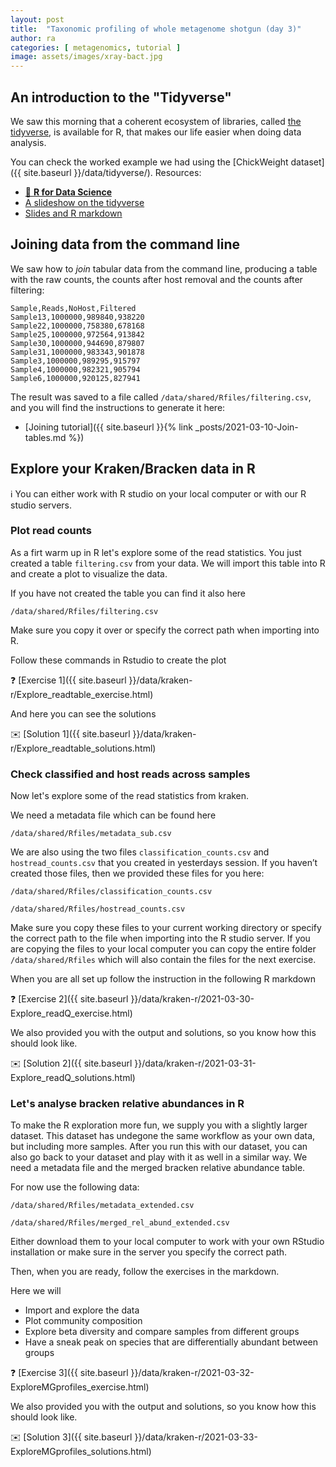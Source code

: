 ```yaml
---
layout: post
title:  "Taxonomic profiling of whole metagenome shotgun (day 3)"
author: ra
categories: [ metagenomics, tutorial ]
image: assets/images/xray-bact.jpg
---
```


## An introduction to the "Tidyverse"

We saw this morning that a coherent ecosystem of libraries, called [the tidyverse](https://www.tidyverse.org), is 
available for R, that makes our life easier when doing data analysis.

You can check the worked example we had using the [ChickWeight dataset]({{ site.baseurl }}/data/tidyverse/).
Resources:
* [:book: **R for Data Science**](https://r4ds.had.co.nz/index.html)
* [A slideshow on the tidyverse](https://oliviergimenez.github.io/intro_tidyverse/#13)
* [Slides and R markdown](https://github.com/LukaIgnjatovic/DataCamp_-_Track_-_Data_Scientist_with_R_-_Course_03_-_Introduction_to_the_Tidyverse)

## Joining data from the command line

We saw how to _join_ tabular data from the command line, producing a table with
the raw counts, the counts after host removal and the counts after filtering:
```
Sample,Reads,NoHost,Filtered
Sample13,1000000,989840,938220
Sample22,1000000,758380,678168
Sample25,1000000,972564,913842
Sample30,1000000,944690,879807
Sample31,1000000,983343,901878
Sample3,1000000,989295,915797
Sample4,1000000,982321,905794
Sample6,1000000,920125,827941
```

The result was saved to a file called `/data/shared/Rfiles/filtering.csv`, and you
will find the instructions to generate it here:

* [Joining tutorial]({{ site.baseurl }}{% link _posts/2021-03-10-Join-tables.md %})


## Explore your Kraken/Bracken data in R

 
:information_source: You can either work with R studio on your local computer or with our R studio servers. 

### Plot read counts

As a firt warm up in R let's explore some of the read statistics. 
You just created a table `filtering.csv` from your data. 
We will import this table into R and create a plot to visualize the data.

If you have not created the table you can find it also here

    /data/shared/Rfiles/filtering.csv

Make sure you copy it over or specify the correct path when importing into R.

Follow these commands in Rstudio to create the plot

:question: [Exercise 1]({{ site.baseurl }}/data/kraken-r/Explore_readtable_exercise.html)

And here you can see the solutions

:envelope: [Solution 1]({{ site.baseurl }}/data/kraken-r/Explore_readtable_solutions.html)

### Check classified and host reads across samples

Now let's explore some of the read statistics from kraken.

We need a metadata file which can be found here

    /data/shared/Rfiles/metadata_sub.csv

We are also using the two files `classification_counts.csv` and `hostread_counts.csv` that you created in yesterdays session. 
If you haven’t created those files, then we provided these files for you here:

    /data/shared/Rfiles/classification_counts.csv

    /data/shared/Rfiles/hostread_counts.csv

Make sure you copy these files to your current working directory or specify 
the correct path to the file when importing into the R studio server.
If you are copying the files to your local computer you can copy the entire 
folder `/data/shared/Rfiles` which will also contain the files for the next exercise.

When you are all set up follow the instruction in the following R markdown

:question: [Exercise 2]({{ site.baseurl }}/data/kraken-r/2021-03-30-Explore_readQ_exercise.html)

We also provided you with the output and solutions, so you know how this should look like. 

:envelope: [Solution 2]({{ site.baseurl }}/data/kraken-r/2021-03-31-Explore_readQ_solutions.html)


### Let's analyse bracken relative abundances in R

To make the R exploration more fun, we supply you with a slightly larger dataset. This dataset has undegone the same workflow as your own data, but including more samples. After you run this with our dataset, you can also go back to your dataset and play with it as well in a similar way. We need a metadata file and the merged bracken relative abundance table.

For now use the following data:

    /data/shared/Rfiles/metadata_extended.csv

    /data/shared/Rfiles/merged_rel_abund_extended.csv

Either download them to your local computer to work with your own RStudio installation or make sure in the server you specify the correct path.

Then, when you are ready, follow the exercises in the markdown. 

Here we will

- Import and explore the data
- Plot community composition
- Explore beta diversity and compare samples from different groups
- Have a sneak peak on species that are differentially abundant between groups

:question: [Exercise 3]({{ site.baseurl }}/data/kraken-r/2021-03-32-ExploreMGprofiles_exercise.html)

We also provided you with the output and solutions, so you know how this should look like. 

:envelope: [Solution 3]({{ site.baseurl }}/data/kraken-r/2021-03-33-ExploreMGprofiles_solutions.html)